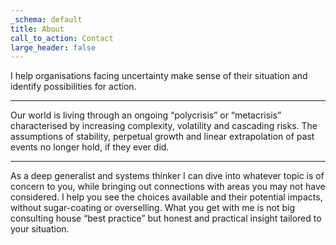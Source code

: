 ```yaml
---
_schema: default
title: About
call_to_action: Contact
large_header: false
---
```

I help organisations facing uncertainty make sense of their situation and identify possibilities for action.

---

Our world is living through an ongoing “polycrisis” or “metacrisis” characterised by increasing complexity, volatility and cascading risks. The assumptions of stability, perpetual growth and linear extrapolation of past events no longer hold, if they ever did.

---

As a deep generalist and systems thinker I can dive into whatever topic is of concern to you, while bringing out connections with areas you may not have considered. I help you see the choices available and their potential impacts, without sugar-coating or overselling. What you get with me is not big consulting house “best practice” but honest and practical insight tailored to your situation.